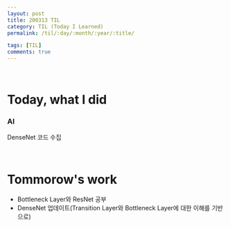 ```yaml
---
layout: post
title: 200313 TIL
category: TIL (Today I Learned)
permalink: /til/:day/:month/:year/:title/

tags: [TIL]
comments: true
---
```

<br/>

# Today, what I did

### AI
DenseNet 코드 수집


<br/>

# Tommorow's work
- Bottleneck Layer와 ResNet 공부
- DenseNet 업데이트(Transition Layer와 Bottleneck Layer에 대한 이해를 기반으로)

